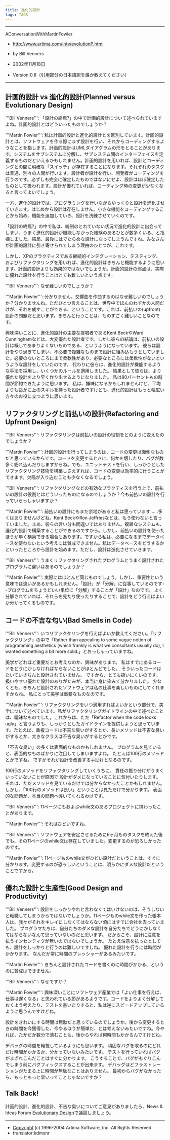 ```yaml
---
title: 進化的設計
tags: TAGS
---
```


----
AConversationWithMartinFowler

* http://www.artima.com/intv/evolutionP.html
* by Bill Venners
* 2002年11月18日

* Version:0.8（引用部分の日本語訳を誰か教えてください）
----

## 計画的設計 vs 進化的設計(Planned versus Evolutionary Design)

'''Bill Venners''': 「設計の終焉?」の中で計画的設計について述べられていますよね。計画的設計とはどういったものでしょうか？

'''Martin Fowler''': 私は計画的設計と進化的設計とを区別しています。計画的設計とは、ソフトウェアを作る際にまず設計を行い、それからコーディングするようなことを指します。計画的設計はUMLダイアグラムの形をとることがあります。システムをサブシステムに分解し、サブシステム間のインターフェイスを定義するものだといえるかもしれません。計画的設計を用いれば、設計とコーディングとの間に明確な「スイッチ」が存在することになります。それぞれのタスクは普通、別々の人間が行います。設計者が設計を行い、開発者がコーディングを行うのです。必ずしも完全に確定したものではないにせよ、設計はほぼ確定したものとして扱われます。設計が優れていれば、コーディング時の変更が少なくなると言ってよいでしょう。

一方、進化的設計では、プログラミングを行いながらゆっくりと設計を進化させていきます。はじめから設計は存在しません。小さな機能をコーディングすることから始め、機能を追加していき、設計を洗練させていくのです。

「設計の終焉?」の中で私は、統制のとれていない状況で進化的設計に出会ってしまい、うまく進化的設計が機能しなかった経験のあるひとが数多くいる、と指摘しました。結局、最後にはでたらめな設計になってしまうんですね。みなさんが計画的設計に引き寄せられてしまう理由のひとつが、これです。

しかし、XPのプラクティスである継続的インテグレーション、テスティング、およびリファクタリングを用いれば、進化的設計はきちんと機能するように思います。計画的設計よりも効果的ではないでしょうか。計画的設計の弱点は、実際に優れた設計を行うことはとても難しいという点です。

'''Bill Venners''': なぜ難しいのでしょうか？

'''Martin Fowler''': 分かりません。交響曲を作曲するのはなぜ難しいのでしょうか？分かりませんね。ただひとつ言えることは、世界中でほんのわずかの人間だけが、それを成すことができる、ということです。これは、前払いの(upfront)設計の問題だと思います。きちんと行うことは、ものすごく難しいことなのです。

興味深いことに、進化的設計の主要な提唱者であるKent BeckやWard Cunninghamなどは、大変優れた設計者です。しかし彼らの結論は、前払いの設計は概してあまりよくないものである、というふうになっています。
彼らは設計をやり過ぎてしまい、不必要で複雑なものまで設計に組み込もうとしていました。必要のないところにまで柔軟性があり、必要なところには柔軟性がないというような設計をしていたのです。
代わりに彼らは、進化的設計が機能するような手法を採用し、いくつかのルールを適用しました。
結果として彼らは、より優れた設計をより早く作り出せるようになりました。
私は80パーセントもの時間が節約できたように思います。
私は、嫌味になるかもしれませんけど、平均よりも遥かに上のスキルを持った設計者ですけども、進化的設計はもっと幅広い方々のお役に立つように思います。

## リファクタリングと前払いの設計(Refactoring and Upfront Design)

'''Bill Venners''': リファクタリングは前払いの設計の役割をどのように変えたのでしょうか？

'''Martin Fowler''': 計画的設計を行ってしまうのは、コードの変更は面倒なものだと思っているからです。コードを変更するときに、何かを壊したり、バグが数多く紛れ込んだりしますからね。でも、ユニットテストを行い、しっかりとしたリファクタリング技術を構築しさえすれば、コードの変更は効率的に行うことができます。欠陥が入り込むことも少なくなるでしょう。

'''Bill Venners''': リファクタリングなどの有効なプラクティスを行う上で、前払いの設計の役割とはどういったものになるのでしょうか？今も前払いの設計を行っていらっしゃいますか？

'''Martin Fowler''': 前払いの設計にもまだ余地があると私は思っています……多くはありませんけどね。Kent BeckやRon Jeffriesなどは、もう使わないと言っていました。まあ、彼らの言い分も間違いではありません。複雑なシステムも、進化的設計で構築することができるのですから。しかし、前払いの設計を使ったほうが早く構築できる場合もあります。ですから私は、必要になるまでデータベースを使わないという考えには賛成できません。私はデータベースをどうするかといったところから設計を始めます。ただし、設計は進化させていきます。

'''Bill Venners''': うまくリファクタリングされたプログラムとうまく設計されたプログラムに違いはあるのでしょうか？

'''Martin Fowler''': 実際にはほとんど同じものでしょう。しかし、重要性という意味では違いがあるかもしれません。「設計」が「分解」に従事しているのです--プログラムをちょうどいい単位に「分解」することが「設計」なのです。
よく分解されていれば、それらを見たり使ったりすることで、設計をどう行えばよいか分かってくるものです。

## コードの不吉な匂い(Bad Smells in Code)

'''Bill Venners''': いつリファクタリングを行えばよいか教えてください。『リファクタリング』の中で「Rather than appealing to some vague notion of programming aesthetics (which frankly is what we consultants usually do), I wanted something a bit more solid.」とおっしゃっていますね。

美学がどれほど重要だとお考えなのか、興味があります。
私はすでにあるコードをどうにかしなければならないことがほとんどでした。
そういったコードはたいていきちんと設計されていません。
ですから、とても扱いにくいのです。
扱いやすい優れた設計のありがたみが、本当に身に染みて分かりました。
少なくとも、きちんと設計されたソフトウェアは私の仕事を楽しいものにしてくれますからね。
私にとって美学は重要なものなのです。

'''Martin Fowler''': リファクタリングをいつ適用すればよいかという部分で、美学について述べています。私がリファクタリングガイドラインの中で述べたことは、曖昧なものでした。これからは、ただ「Refactor when the code looks ugly」と言うよりも、しっかりとしたガイドラインを提供しようと思っています。たとえば、重複コードは不吉な臭いがするとか、長いメソッドは不吉な臭いがするとか、大きなクラスは不吉な臭いがするとかです。

「不吉な臭い」の多くは表面的なものかもしれません。
プログラムを見ていると、表面的なものばかりに注目してしまいますよね。
たとえば100行のメソッドとかですね。
ですがそれが設計を改善する手助けとなるのです。

100行のメソッドをリファクタリングしていくうちに、
責任の振り分けがうまくいっていないことが原因で
設計がダメになっていることに気付いたりします。
それは、ただメソッドを見ているだけでは分からなかったことかもしれません。
しかし、「100行のメソッドは長い」ということは見ただけで分かります。
表面的な問題が、本当の問題へ導いてくれるわけです。

'''Bill Venners''': 11ページにもおよぶwhile文のあるプロジェクトに携わったことがあります。

'''Martin Fowler''': それはひどいですね。

'''Bill Venners''': ソフトウェアを安定させるために6ヶ月ものタスクを終えた後でも、その11ページのwhile文は存在していました。変更するのが恐ろしかったのです。

'''Martin Fowler''': 11ページものwhile文がひどい設計だということは、すぐに分かります。変更するのが恐ろしいということは、明らかにダメな設計だということですから。



## 優れた設計と生産性(Good Design and Productivity)

'''Bill Venners''': 設計をしっかりやれと言わなくてはいけないのは、そうしないと転職してしまうからではないでしょうか。11ページものwhile文を作った張本人は、我々がそれをキレイにしなくてはならない頃にはすでに会社を去っていました。
プログラマたちは、自分たちのダメな設計を自分たちでどうにかしなくてはならないなんて思っていないのだと思います。
だからこそ、設計に注意を払うインセンティヴが無いのではないでしょうか。
たとえ注意を払ったとしても、設計をしっかりと行うのは難しいですしね。
優れた設計を行うには時間がかかります。
なんだか常に時間のプレッシャーがあるみたいです。

'''Martin Fowler''': きちんと設計されたコードを書くのに時間がかかる、というのに賛成はできません。

'''Bill Venners''': なぜですか？

'''Martin Fowler''': 興味深いことにソフトウェア産業では「よい仕事を行えば、仕事は遅くなる」と思われている節があるようです。コードをよりよく分解しておくよう考えたり、テストを書いたりすると、私は逆にスピードアップしているように思うんですけどね。

設計をきれいにする時間は無駄だと思っているのでしょうか。後から変更するときの時間を今獲得した、今やるほうが簡単だ、とは考えないみたいですね。今やれば、たかだか数分で済むことも、後からやれば何時間もかかるんですけどね。

デバッグの時間を軽視しているようにも思います。
頑固なバグを取るのにどれだけ時間がかかるか、分かっていないみたいです。
テストを行っていればバグがまぎれこんだことはすぐに分かります。
こうすることで、バグがもぐりこんでしまう前にバグフィックスすることが出来ます。
デバッグほどフラストレーションがたまる上に時間が無駄なことはありません。
最初からバグがなかったら、もっともっと早いってことじゃないですか？

## Talk Back!

計画的設計、進化的設計、不吉な臭いについてご意見がありましたら、News & Ideas Forum [Evolutionary Design](http://www.artima.com/forums/flat.jsp?forum=32&thread=2656)で議論しましょう。

----
* [Copyright](http://www.artima.com/copyright.html) (c) 1996-2004 Artima Software, Inc. All Rights Reserved. 
* translator:kdmsnr
